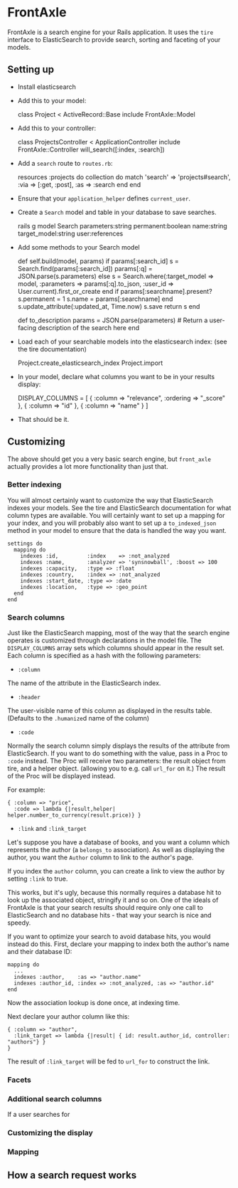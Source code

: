 # FrontAxle

FrontAxle is a search engine for your Rails application. It uses the `tire`
interface to ElasticSearch to provide search, sorting and faceting of your
models.

## Setting up

* Install elasticsearch

* Add this to your model:

    class Project < ActiveRecord::Base
      include FrontAxle::Model

* Add this to your controller:

    class ProjectsController < ApplicationController
      include FrontAxle::Controller
      will_search([:index, :search])

* Add a `search` route to `routes.rb`:

    resources :projects do
      collection do
        match 'search' => 'projects#search', :via => [:get, :post], :as => :search
      end
    end

* Ensure that your `application_helper` defines `current_user`.

* Create a `Search` model and table in your database to save searches.

    rails g model Search parameters:string permanent:boolean name:string \
      target_model:string user:references

* Add some methods to your Search model

    def self.build(model, params)
      if params[:search_id]
        s = Search.find(params[:search_id])
        params[:q] = JSON.parse(s.parameters)
      else
        s = Search.where(:target_model => model, :parameters => params[:q].to_json, :user_id => User.current).first_or_create
      end
      if params[:searchname].present?
        s.permanent = 1
        s.name = params[:searchname]
      end
      s.update_attribute(:updated_at, Time.now)
      s.save
      return s
    end

    def to_description
      params = JSON.parse(parameters)
      # Return a user-facing description of the search here
    end

* Load each of your searchable models into the elasticsearch index: (see the tire documentation)

    Project.create_elasticsearch_index
    Project.import

* In your model, declare what columns you want to be in your results display:

    DISPLAY_COLUMNS = [
      { :column => "relevance", :ordering => "_score" },
      { :column => "id" },
      { :column => "name" }
    ]

* That should be it.

## Customizing

The above should get you a very basic search engine, but `front_axle` actually
provides a lot more functionality than just that.

### Better indexing

You will almost certainly want to customize the way that ElasticSearch indexes
your models. See the tire and ElasticSearch documentation for what column
types are available. You will certainly want to set up a mapping for your
index, and you will probably also want to set up a  `to_indexed_json` method
in your model to ensure that the data is handled the way you want.

    settings do
      mapping do
        indexes :id,         :index    => :not_analyzed
        indexes :name,       :analyzer => 'synsnowball', :boost => 100
        indexes :capacity,   :type => :float
        indexes :country,    :index => :not_analyzed
        indexes :start_date, :type => :date
        indexes :location,   :type => :geo_point
      end
    end

### Search columns

Just like the ElasticSearch mapping, most of the way that the search engine
operates is customized through declarations in the model file. The
`DISPLAY_COLUMNS` array sets which columns should appear in the result set.
Each column is specified as a hash with the following parameters:

* `:column`

The name of the attribute in the ElasticSearch index.

* `:header`

The user-visible name of this column as displayed in the results table.
(Defaults to the `.humanize`d name of the column)

* `:code`

Normally the search column simply displays the results of the attribute from
ElasticSearch. If you want to do something with the value, pass in a Proc to
`:code` instead. The Proc will receive two parameters: the result object from
tire, and a helper object. (allowing you to e.g. call `url_for` on it.) The
result of the Proc will be displayed instead.

For example:

    { :column => "price", 
      :code => lambda {|result,helper| helper.number_to_currency(result.price)} }

* `:link` and `:link_target`

Let's suppose you have a database of books, and you want a column which
represents the author (a `belongs_to` association). As well as displaying the
author, you want the `Author` column to link to the author's page.

If you index the `author` column,  you can create a link to view the author
by setting `:link` to true. 

This works, but it's ugly, because this normally requires a database hit to
look up the associated object, stringify it and so on. One of the ideals of
FrontAxle is that your search results should require only one call to
ElasticSearch and no database hits - that way your search is nice and speedy.

If you want to optimize your search to avoid database hits, you would instead
do this. First, declare your mapping to index both the author's name and their
database ID:

    mapping do
      ...
      indexes :author,    :as => "author.name"
      indexes :author_id, :index => :not_analyzed, :as => "author.id"
    end

Now the association lookup is done once, at indexing time. 

Next declare your author column like this:

    { :column => "author",
      :link_target => lambda {|result| { id: result.author_id, controller: "authors"} }
    }

The result of `:link_target` will be fed to `url_for` to construct the link.

### Facets

### Additional search columns

If a user searches for

### Customizing the display

### Mapping

## How a search request works
